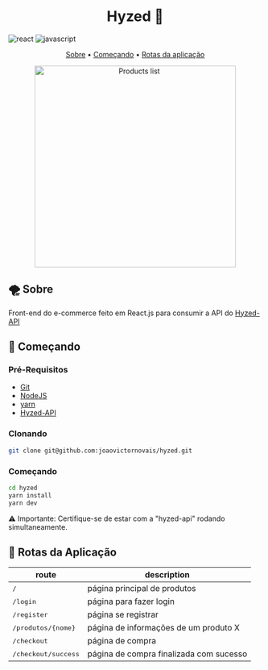 [JAVASCRIPT__BADGE]: https://img.shields.io/badge/Javascript-000?style=for-the-badge&logo=javascript
[REACT__BADGE]: https://img.shields.io/badge/React-005CFE?style=for-the-badge&logo=react
[PROJECT__BADGE]: https://img.shields.io/badge/ðŸ“±Visit_this_project-000?style=for-the-badge&logo=project
[PROJECT__URL]: https://github.com/Fernanda-Kipper/Readme-Templates

<h1 align="center" style="font-weight: bold;">Hyzed 👕</h1>

![react][REACT__BADGE]
![javascript][JAVASCRIPT__BADGE]

<p align="center">
  <a href="#about">Sobre</a> •
  <a href="#started">Começando</a> •
  <a href="#routes">Rotas da aplicação</a>
</p>


<p align="center" style=>
  <img src="https://github.com/joaovictornovais/hyzed/assets/80803417/62f65cbe-67ce-4753-b34c-578fd4a2fc4a" alt="Products list" width="400px" />
</p>

<h2 id="about">🌪 Sobre</h2>

Front-end do e-commerce feito em React.js para consumir a API do [Hyzed-API](https://github.com/joaovictornovais/hyzed-api/)

<h2 id="started">🚀 Começando</h2>

<h3>Pré-Requisitos</h3>

- [Git](https://github.com)
- [NodeJS](https://nodejs.org/en)
- [yarn](https://yarnpkg.com/)
- [Hyzed-API](https://github.com/joaovictornovais/hyzed-api/)


<h3>Clonando</h3>

```bash
git clone git@github.com:joaovictornovais/hyzed.git
```

<h3>Começando</h3>

```bash
cd hyzed
yarn install
yarn dev
```
⚠ Importante: Certifique-se de estar com a "hyzed-api" rodando simultaneamente.

<h2 id="routes">🚉 Rotas da Aplicação</h2>

| route               | description                                          
|----------------------|-----------------------------------------------------
| <kbd>/</kbd>                 | página principal de produtos
| <kbd>/login</kbd>            | página para fazer login
| <kbd>/register</kbd>         | página se registrar
| <kbd>/produtos/{nome}</kdb>  | página de informações de um produto X
| <kbd>/checkout</kbd>         | página de compra
| <kbd>/checkout/success</kbd> | página de compra finalizada com sucesso
